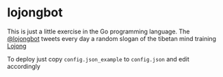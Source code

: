 # lojongbot

This is just a little exercise in the Go programming language. The [@lojongbot](https://twitter.com/lojongbot) tweets every day a random slogan of the tibetan mind training [Lojong](https://en.wikipedia.org/wiki/Lojong)

To deploy just copy `config.json_example` to `config.json` and edit accordingly
